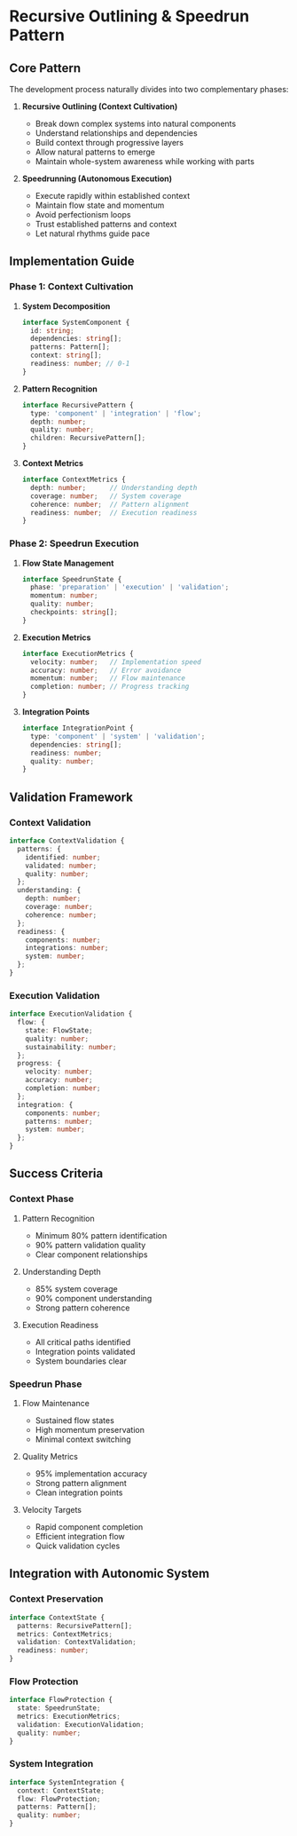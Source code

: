 # Recursive Outlining & Speedrun Pattern

## Core Pattern
The development process naturally divides into two complementary phases:

1. **Recursive Outlining (Context Cultivation)**
   - Break down complex systems into natural components
   - Understand relationships and dependencies 
   - Build context through progressive layers
   - Allow natural patterns to emerge
   - Maintain whole-system awareness while working with parts

2. **Speedrunning (Autonomous Execution)**
   - Execute rapidly within established context
   - Maintain flow state and momentum
   - Avoid perfectionism loops
   - Trust established patterns and context
   - Let natural rhythms guide pace

## Implementation Guide

### Phase 1: Context Cultivation
1. **System Decomposition**
   ```typescript
   interface SystemComponent {
     id: string;
     dependencies: string[];
     patterns: Pattern[];
     context: string[];
     readiness: number; // 0-1
   }
   ```

2. **Pattern Recognition**
   ```typescript
   interface RecursivePattern {
     type: 'component' | 'integration' | 'flow';
     depth: number;
     quality: number;
     children: RecursivePattern[];
   }
   ```

3. **Context Metrics**
   ```typescript
   interface ContextMetrics {
     depth: number;      // Understanding depth
     coverage: number;   // System coverage
     coherence: number;  // Pattern alignment
     readiness: number;  // Execution readiness
   }
   ```

### Phase 2: Speedrun Execution
1. **Flow State Management**
   ```typescript
   interface SpeedrunState {
     phase: 'preparation' | 'execution' | 'validation';
     momentum: number;
     quality: number;
     checkpoints: string[];
   }
   ```

2. **Execution Metrics**
   ```typescript
   interface ExecutionMetrics {
     velocity: number;   // Implementation speed
     accuracy: number;   // Error avoidance
     momentum: number;   // Flow maintenance
     completion: number; // Progress tracking
   }
   ```

3. **Integration Points**
   ```typescript
   interface IntegrationPoint {
     type: 'component' | 'system' | 'validation';
     dependencies: string[];
     readiness: number;
     quality: number;
   }
   ```

## Validation Framework

### Context Validation
```typescript
interface ContextValidation {
  patterns: {
    identified: number;
    validated: number;
    quality: number;
  };
  understanding: {
    depth: number;
    coverage: number;
    coherence: number;
  };
  readiness: {
    components: number;
    integrations: number;
    system: number;
  };
}
```

### Execution Validation
```typescript
interface ExecutionValidation {
  flow: {
    state: FlowState;
    quality: number;
    sustainability: number;
  };
  progress: {
    velocity: number;
    accuracy: number;
    completion: number;
  };
  integration: {
    components: number;
    patterns: number;
    system: number;
  };
}
```

## Success Criteria

### Context Phase
1. Pattern Recognition
   - Minimum 80% pattern identification
   - 90% pattern validation quality
   - Clear component relationships

2. Understanding Depth
   - 85% system coverage
   - 90% component understanding
   - Strong pattern coherence

3. Execution Readiness
   - All critical paths identified
   - Integration points validated
   - System boundaries clear

### Speedrun Phase
1. Flow Maintenance
   - Sustained flow states
   - High momentum preservation
   - Minimal context switching

2. Quality Metrics
   - 95% implementation accuracy
   - Strong pattern alignment
   - Clean integration points

3. Velocity Targets
   - Rapid component completion
   - Efficient integration flow
   - Quick validation cycles

## Integration with Autonomic System

### Context Preservation
```typescript
interface ContextState {
  patterns: RecursivePattern[];
  metrics: ContextMetrics;
  validation: ContextValidation;
  readiness: number;
}
```

### Flow Protection
```typescript
interface FlowProtection {
  state: SpeedrunState;
  metrics: ExecutionMetrics;
  validation: ExecutionValidation;
  quality: number;
}
```

### System Integration
```typescript
interface SystemIntegration {
  context: ContextState;
  flow: FlowProtection;
  patterns: Pattern[];
  quality: number;
}
``` 